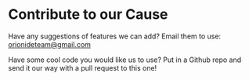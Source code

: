 # Contribute to our Cause

Have any suggestions of features we can add? Email them to use: orionideteam@gmail.com

Have some cool code you would like us to use? Put in a Github repo and send it our way with a pull request to this one!
